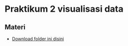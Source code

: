 # Praktikum 2 visualisasi data

## Materi

- [Download folder ini disini](https://download-directory.github.io/)
